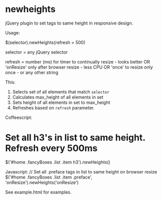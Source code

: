 newheights
==========

jQuery plugin to set tags to same height in responsive design.

Usage:

$(selector).newHeights(refresh = 500)

  selector = any jQuery selector

  refresh = number (ms) for timer to continually resize - looks better
            OR 'onResize' only after browser resize - less CPU
            OR 'once' to resize only once - or any other string

This:
  1) Selects set of all elements that match `selector`
  2) Calculates max_height of all elements in set
  3) Sets height of all elements in set to max_height
  4) Refreshes based on `refresh` parameter.

Coffeescript:
  # Set all h3's in list to same height.  Refresh every 500ms
  $('#home .fancyBoxes .list .item h3').newHeights()

Javascript:
  // Set all .preface tags in list to same height on browser resize
  $('#home .fancyBoxes .list .item .preface', 'onResize').newHeights('onResize')

See example.html for examples.
